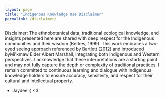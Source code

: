 ```yaml
---
layout: page
title: "Indigenous Knowledge Use Disclaimer"
permalink: /disclaimer/
---
```


Disclaimer:
The ethnobotanical data, traditional ecological knowledge, and insights presented here are shared with deep respect for the Indigenous communities and their wisdom (Berkes, 1999). This work embraces a two-eyed seeing approach referenced by Bartlett (2012) and introduced byMi'kmaw Elder Albert Marshall, integrating both Indigenous and Western perspectives. I acknowledge that these interpretations are a starting point and may not fully capture the depth or complexity of traditional practices. I remain committed to continuous learning and dialogue with Indigenous knowledge holders to ensure accuracy, sensitivity, and respect for their cultural and intellectual property.

- Jaydee :) <3

